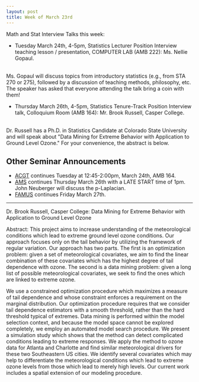 ```yaml
---
layout: post
title: Week of March 23rd
---
```


Math and Stat Interview Talks this week:

- Tuesday  March 24th, 4-5pm, Statistics Lecturer Position Interview teaching lesson / presentation, COMPUTER LAB (AMB 222): Ms. Nellie Gopaul.

<br> Ms. Gopaul will discuss topics from introductory statistics (e.g., from STA 270 or 275), followed by a discussion of teaching methods, philosophy, etc.
<br> The speaker has asked that everyone attending the talk bring a coin with them!
<br>

- Thursday March 26th, 4-5pm, Statistics Tenure-Track Position Interview talk, Colloquium Room (AMB 164): Mr. Brook Russell, Casper College.

<br> Dr. Russell has a Ph.D. in Statistics Candidate at Colorado State University and will speak about
 "Data Mining for Extreme Behavior with Application to Ground Level Ozone."  For your convenience, the abstract is below.

## Other Seminar Announcements ##

- [ACGT](acgtSpring2015) continues Tuesday at 12:45-2:00pm, March 24th, AMB 164.  
- [AMS](amsSpring2015) continues Thursday March 26th with a LATE START time of 1pm.  John Neuberger will discuss the p-Laplacian.
- [FAMUS](famusSpring2015) continues Friday March 27th.
 

***************************

Dr. Brook Russell, Casper College: Data Mining for Extreme Behavior with Application to Ground Level Ozone

Abstract:  This project aims to increase understanding of the meteorological conditions which lead to extreme ground level ozone conditions. 
Our approach focuses only on the tail behavior by utilizing the framework of regular variation. Our approach has two parts. 
The first is an optimization problem: given a set of meteorological covariates, we aim to find the linear combination of these covariates which has 
the highest degree of tail dependence with ozone. The second is a data mining problem: given a long list of possible meteorological covariates, 
we seek to find the ones which are linked to extreme ozone.

We use a constrained optimization procedure which maximizes a measure of tail dependence and whose constraint enforces a requirement on the 
marginal distribution. Our optimization procedure requires that we consider tail dependence estimators with a smooth threshold, 
rather than the hard threshold typical of extremes. Data mining is performed within the model selection context, and because the model space cannot be 
explored completely, we employ an automated model search procedure. We present a simulation study which shows that the method can detect complicated conditions 
leading to extreme responses. We apply the method to ozone data for Atlanta and Charlotte and find similar meteorological drivers for these two Southeastern US cities. 
We identify several covariates which may help to differentiate the meteorological conditions which lead to extreme ozone levels from 
those which lead to merely high levels.  Our current work includes a spatial extension of our modeling procedure.
